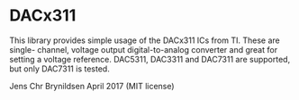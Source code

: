 # DACx311
This library provides simple usage of the DACx311 ICs from TI. These are single- channel, voltage output digital-to-analog converter and great for setting a voltage reference. DAC5311, DAC3311 and DAC7311 are supported, but only DAC7311 is tested.

Jens Chr Brynildsen April 2017 (MIT license)
